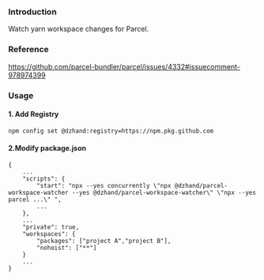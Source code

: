 
### Introduction

Watch yarn workspace changes for Parcel.

### Reference 

https://github.com/parcel-bundler/parcel/issues/4332#issuecomment-978974399


### Usage

#### 1. Add Registry

    npm config set @dzhand:registry=https://npm.pkg.github.com

#### 2.Modify package.json
    {
        ...
        "scripts": {
            "start": "npx --yes concurrently \"npx @dzhand/parcel-workspace-watcher --yes @dzhand/parcel-workspace-watcher\" \"npx --yes parcel ...\" ",
            ...
        },
        ...
        "private": true,
        "workspaces": {
            "packages": ["project A","project B"],
            "nohoist": ["**"]
        }
        ...
    }